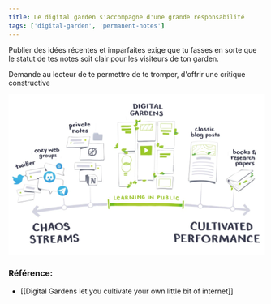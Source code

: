 ```yaml
---
title: Le digital garden s'accompagne d'une grande responsabilité
tags: ['digital-garden', 'permanent-notes']
---
```


Publier des idées récentes et imparfaites exige que tu fasses en sorte que le statut de tes notes soit clair pour les visiteurs de ton garden.

Demande au lecteur de te permettre de te tromper, d'offrir une critique constructive

![digital-garden](digital-garden.png)

### Référence:
- [[Digital Gardens let you cultivate your own little bit of internet]]